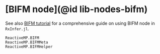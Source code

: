 # [BIFM node](@id lib-nodes-bifm)

See also [BIFM tutorial](https://reactivebayes.github.io/RxInfer.jl/stable/examples/overview/) for a comprehensive guide on using BIFM node in `RxInfer.jl`.

```@docs
ReactiveMP.BIFM
ReactiveMP.BIFMMeta
ReactiveMP.BIFMHelper
```
